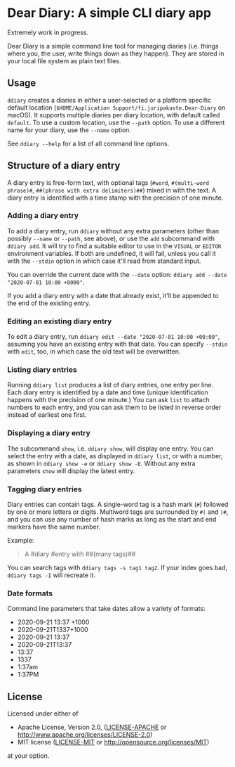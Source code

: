 # Dear Diary: A simple CLI diary app

Extremely work in progress.

Dear Diary is a simple command line tool for managing diaries (i.e. things where you, the user, write things down as they happen). They are stored in your local file system as plain text files.

## Usage

`ddiary` creates a diaries in either a user-selected or a platform specific default location (`$HOME/Application Support/fi.juripakaste.Dear-Diary` on macOS). It supports multiple diaries per diary location, with default called `default`. To use a custom location, use the `--path` option. To use a different name for your diary, use the `--name` option.

See `ddiary --help` for a list of all command line options.

## Structure of a diary entry

A diary entry is free-form text, with optional tags (`#word`, `#(multi-word phrase)#`, `##(phrase with extra delimiters)##`) mixed in with the text. A diary entry is identified with a time stamp with the precision of one minute.

### Adding a diary entry

To add a diary entry, run `ddiary` without any extra parameters (other than possibly `--name` or `--path`, see above), or use the `add` subcommand with `ddiary add`. It will try to find a suitable editor to use in the `VISUAL` or `EDITOR` environment variables. If both are undefined, it will fail, unless you call it with the `--stdin` option in which case it'll read from standard input.

You can override the current date with the `--date` option: `ddiary add --date "2020-07-01 10:00 +0000"`.

If you add a diary entry with a date that already exist, it'll be appended to the end of the existing entry.

### Editing an existing diary entry

To edit a diary entry, run `ddiary edit --date "2020-07-01 10:00 +00:00"`, assuming you have an existing entry with that date. You can specify `--stdin` with `edit`, too, in which case the old text will be overwritten.

### Listing diary entries

Running `ddiary list` produces a list of diary entries, one entry per line. Each diary entry is identified by a date and time (unique identification happens with the precision of one minute.) You can ask `list` to attach numbers to each entry, and you can ask them to be listed in reverse order instead of earliest one first.

### Displaying a diary entry

The subcommand `show`, i.e. `ddiary show`, will display one entry. You can select the entry with a date, as displayed in `ddiary list`, or with a number, as shown in `ddiary show -e` or `ddiary show -E`. Without any extra parameters `show` will display the latest entry.

### Tagging diary entries

Diary entries can contain tags. A single-word tag is a hash mark (`#`) followed by one
or more letters or digits. Multiword tags are surrounded by `#(` and `)#`, and you 
can use any number of hash marks as long as the start and end markers have the same number.

Example:

> A #diary #entry with ##(many tags)##

You can search tags with `ddiary tags -s tag1 tag2`. If your index goes bad, `ddiary tags -I`
will recreate it.

### Date formats

Command line parameters that take dates allow a variety of formats:

- 2020-09-21 13:37 +1000
- 2020-09-21T1337+1000
- 2020-09-21 13:37
- 2020-09-21T13:37
- 13:37
- 1337
- 1:37am
- 1:37PM

## License

Licensed under either of

 * Apache License, Version 2.0, ([LICENSE-APACHE](LICENSE-APACHE) or http://www.apache.org/licenses/LICENSE-2.0)
 * MIT license ([LICENSE-MIT](LICENSE-MIT) or http://opensource.org/licenses/MIT)

at your option.

